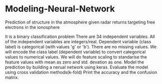 # Modeling-Neural-Network
Prediction of structure in the atmosphere given radar returns targeting free electrons in the ionosphere

It is a binary classification problem
There are 34 independent variables.
All of the independent variables are integers/real.
Dependent variable (class label) is categorical (with values 'g' or 'b').
There are no missing values.
We will encode the class label (dependent variable) to convert categorical values to numerical values.
We will do feature scaling to standarise the feature values with mean as zero and std. devation as one.
Model the prediction by building a nerual network using keras.
Evaluate the model using cross validation methods(k-fold)
Print the accuracy and the confusion matrix.
